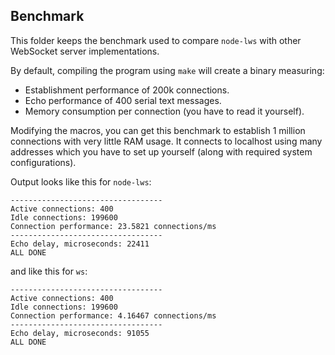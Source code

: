 ## Benchmark
This folder keeps the benchmark used to compare ```node-lws``` with other WebSocket server implementations.

By default, compiling the program using ```make``` will create a binary measuring:

* Establishment performance of 200k connections.
* Echo performance of 400 serial text messages.
* Memory consumption per connection (you have to read it yourself).

Modifying the macros, you can get this benchmark to establish 1 million connections with very little RAM usage. It connects to localhost using many addresses which you have to set up yourself (along with required system configurations).

Output looks like this for ```node-lws```:
```
----------------------------------
Active connections: 400
Idle connections: 199600
Connection performance: 23.5821 connections/ms
----------------------------------
Echo delay, microseconds: 22411
ALL DONE
```
and like this for ```ws```:
```
----------------------------------
Active connections: 400
Idle connections: 199600
Connection performance: 4.16467 connections/ms
----------------------------------
Echo delay, microseconds: 91055
ALL DONE
```
